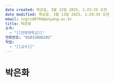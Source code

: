 ```yaml
---
date created: 목요일, 3월 13일 2025, 1:23:35 오전
date modified: 목요일, 3월 13일 2025, 1:29:34 오전
email: ingrid0704@anyang.ac.kr
title: 박은화
소속:
  - "[[안양대학교]]"
전화번호: "01032686202"
직업:
  - "[[교수]]"
---
```


# 박은화
